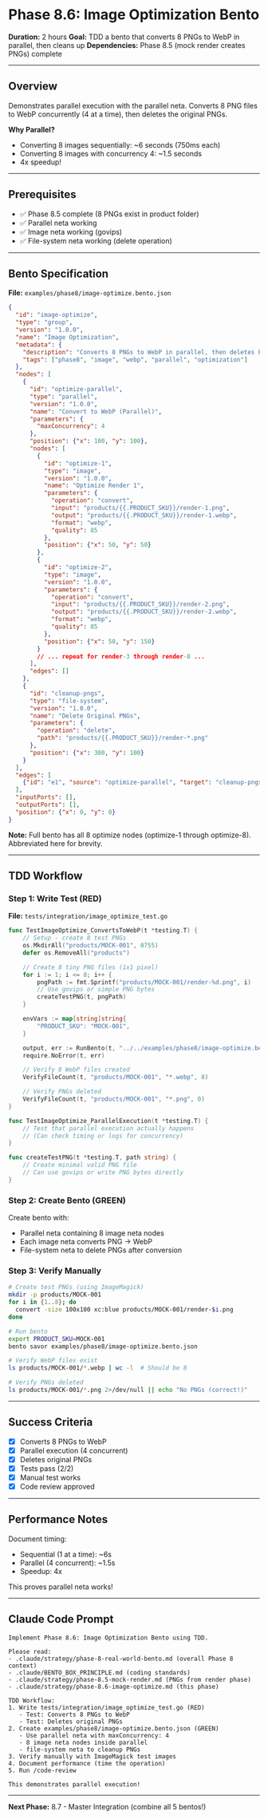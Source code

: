 # Phase 8.6: Image Optimization Bento

**Duration:** 2 hours
**Goal:** TDD a bento that converts 8 PNGs to WebP in parallel, then cleans up
**Dependencies:** Phase 8.5 (mock render creates PNGs) complete

---

## Overview

Demonstrates parallel execution with the parallel neta. Converts 8 PNG files to WebP concurrently (4 at a time), then deletes the original PNGs.

**Why Parallel?**
- Converting 8 images sequentially: ~6 seconds (750ms each)
- Converting 8 images with concurrency 4: ~1.5 seconds
- 4x speedup!

---

## Prerequisites

- ✅ Phase 8.5 complete (8 PNGs exist in product folder)
- ✅ Parallel neta working
- ✅ Image neta working (govips)
- ✅ File-system neta working (delete operation)

---

## Bento Specification

**File:** `examples/phase8/image-optimize.bento.json`

```json
{
  "id": "image-optimize",
  "type": "group",
  "version": "1.0.0",
  "name": "Image Optimization",
  "metadata": {
    "description": "Converts 8 PNGs to WebP in parallel, then deletes PNGs",
    "tags": ["phase8", "image", "webp", "parallel", "optimization"]
  },
  "nodes": [
    {
      "id": "optimize-parallel",
      "type": "parallel",
      "version": "1.0.0",
      "name": "Convert to WebP (Parallel)",
      "parameters": {
        "maxConcurrency": 4
      },
      "position": {"x": 100, "y": 100},
      "nodes": [
        {
          "id": "optimize-1",
          "type": "image",
          "version": "1.0.0",
          "name": "Optimize Render 1",
          "parameters": {
            "operation": "convert",
            "input": "products/{{.PRODUCT_SKU}}/render-1.png",
            "output": "products/{{.PRODUCT_SKU}}/render-1.webp",
            "format": "webp",
            "quality": 85
          },
          "position": {"x": 50, "y": 50}
        },
        {
          "id": "optimize-2",
          "type": "image",
          "version": "1.0.0",
          "parameters": {
            "operation": "convert",
            "input": "products/{{.PRODUCT_SKU}}/render-2.png",
            "output": "products/{{.PRODUCT_SKU}}/render-2.webp",
            "format": "webp",
            "quality": 85
          },
          "position": {"x": 50, "y": 150}
        }
        // ... repeat for render-3 through render-8 ...
      ],
      "edges": []
    },
    {
      "id": "cleanup-pngs",
      "type": "file-system",
      "version": "1.0.0",
      "name": "Delete Original PNGs",
      "parameters": {
        "operation": "delete",
        "path": "products/{{.PRODUCT_SKU}}/render-*.png"
      },
      "position": {"x": 300, "y": 100}
    }
  ],
  "edges": [
    {"id": "e1", "source": "optimize-parallel", "target": "cleanup-pngs"}
  ],
  "inputPorts": [],
  "outputPorts": [],
  "position": {"x": 0, "y": 0}
}
```

**Note:** Full bento has all 8 optimize nodes (optimize-1 through optimize-8). Abbreviated here for brevity.

---

## TDD Workflow

### Step 1: Write Test (RED)

**File:** `tests/integration/image_optimize_test.go`

```go
func TestImageOptimize_ConvertsToWebP(t *testing.T) {
	// Setup - create 8 test PNGs
	os.MkdirAll("products/MOCK-001", 0755)
	defer os.RemoveAll("products")

	// Create 8 tiny PNG files (1x1 pixel)
	for i := 1; i <= 8; i++ {
		pngPath := fmt.Sprintf("products/MOCK-001/render-%d.png", i)
		// Use govips or simple PNG bytes
		createTestPNG(t, pngPath)
	}

	envVars := map[string]string{
		"PRODUCT_SKU": "MOCK-001",
	}

	output, err := RunBento(t, "../../examples/phase8/image-optimize.bento.json", envVars)
	require.NoError(t, err)

	// Verify 8 WebP files created
	VerifyFileCount(t, "products/MOCK-001", "*.webp", 8)

	// Verify PNGs deleted
	VerifyFileCount(t, "products/MOCK-001", "*.png", 0)
}

func TestImageOptimize_ParallelExecution(t *testing.T) {
	// Test that parallel execution actually happens
	// (Can check timing or logs for concurrency)
}

func createTestPNG(t *testing.T, path string) {
	// Create minimal valid PNG file
	// Can use govips or write PNG bytes directly
}
```

### Step 2: Create Bento (GREEN)

Create bento with:
- Parallel neta containing 8 image neta nodes
- Each image neta converts PNG → WebP
- File-system neta to delete PNGs after conversion

### Step 3: Verify Manually

```bash
# Create test PNGs (using ImageMagick)
mkdir -p products/MOCK-001
for i in {1..8}; do
  convert -size 100x100 xc:blue products/MOCK-001/render-$i.png
done

# Run bento
export PRODUCT_SKU=MOCK-001
bento savor examples/phase8/image-optimize.bento.json

# Verify WebP files exist
ls products/MOCK-001/*.webp | wc -l  # Should be 8

# Verify PNGs deleted
ls products/MOCK-001/*.png 2>/dev/null || echo "No PNGs (correct!)"
```

---

## Success Criteria

- [x] Converts 8 PNGs to WebP
- [x] Parallel execution (4 concurrent)
- [x] Deletes original PNGs
- [x] Tests pass (2/2)
- [x] Manual test works
- [x] Code review approved

---

## Performance Notes

Document timing:
- Sequential (1 at a time): ~6s
- Parallel (4 concurrent): ~1.5s
- Speedup: 4x

This proves parallel neta works!

---

## Claude Code Prompt

```
Implement Phase 8.6: Image Optimization Bento using TDD.

Please read:
- .claude/strategy/phase-8-real-world-bento.md (overall Phase 8 context)
- .claude/BENTO_BOX_PRINCIPLE.md (coding standards)
- .claude/strategy/phase-8.5-mock-render.md (PNGs from render phase)
- .claude/strategy/phase-8.6-image-optimize.md (this phase)

TDD Workflow:
1. Write tests/integration/image_optimize_test.go (RED)
   - Test: Converts 8 PNGs to WebP
   - Test: Deletes original PNGs
2. Create examples/phase8/image-optimize.bento.json (GREEN)
   - Use parallel neta with maxConcurrency: 4
   - 8 image neta nodes inside parallel
   - file-system neta to cleanup PNGs
3. Verify manually with ImageMagick test images
4. Document performance (time the operation)
5. Run /code-review

This demonstrates parallel execution!
```

---

**Next Phase:** 8.7 - Master Integration (combine all 5 bentos!)
